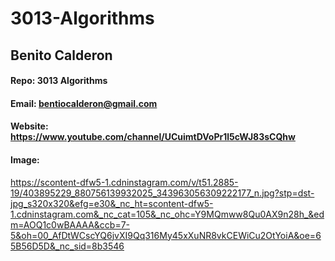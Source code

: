 # 3013-Algorithms
## Benito Calderon
#### Repo: 3013 Algorithms
#### Email: bentiocalderon@gmail.com
#### Website: https://www.youtube.com/channel/UCuimtDVoPr1l5cWJ83sCQhw
#### Image:
https://scontent-dfw5-1.cdninstagram.com/v/t51.2885-19/403895229_880756139932025_343963056309222177_n.jpg?stp=dst-jpg_s320x320&efg=e30&_nc_ht=scontent-dfw5-1.cdninstagram.com&_nc_cat=105&_nc_ohc=Y9MQmww8Qu0AX9n28h_&edm=AOQ1c0wBAAAA&ccb=7-5&oh=00_AfDtWCscYQ6jvXI9Qq316My45xXuNR8vkCEWiCu2OtYoiA&oe=65B56D5D&_nc_sid=8b3546
